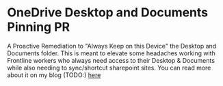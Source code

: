 # OneDrive Desktop and Documents Pinning PR

A Proactive Remediation to "Always Keep on this Device" the Desktop and Documents folder.
This is meant to elevate some headaches working with Frontline workers who always need access to their Desktop & Documents while also needing to sync/shortcut sharepoint sites.
You can read more about it on my blog (TODO:) [here](http:\\example.com)